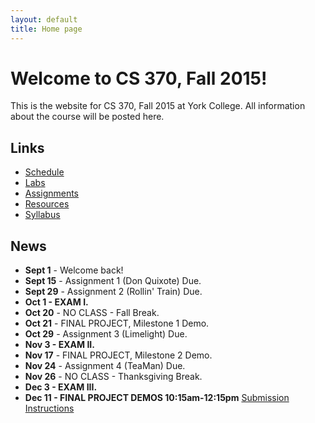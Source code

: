 ```yaml
---
layout: default
title: Home page
---
```


# Welcome to CS 370, Fall 2015!

This is the website for CS 370, Fall 2015 at York College.
All information about the course will be posted here.

## Links

* [Schedule](schedule/index.html)
* [Labs](labs/index.html)
* [Assignments](assign/index.html)
* [Resources](resources.html)
* [Syllabus](syllabus.html)

## News

* **Sept 1** - Welcome back!
* **Sept 15** - Assignment 1 (Don Quixote) Due.
* **Sept 29** - Assignment 2 (Rollin' Train) Due.
* **Oct 1 - EXAM I.**
* **Oct 20** - NO CLASS - Fall Break.
* **Oct 21** - FINAL PROJECT, Milestone 1 Demo.
* **Oct 29** - Assignment 3 (Limelight) Due.
* **Nov 3 - EXAM II.**
* **Nov 17** - FINAL PROJECT, Milestone 2 Demo.
* **Nov 24** - Assignment 4 (TeaMan) Due.
* **Nov 26** - NO CLASS - Thanksgiving Break.
* **Dec 3 - EXAM III.**
* **Dec 11 - FINAL PROJECT DEMOS 10:15am-12:15pm** [Submission Instructions](assign/ProjectSubmit.html)

